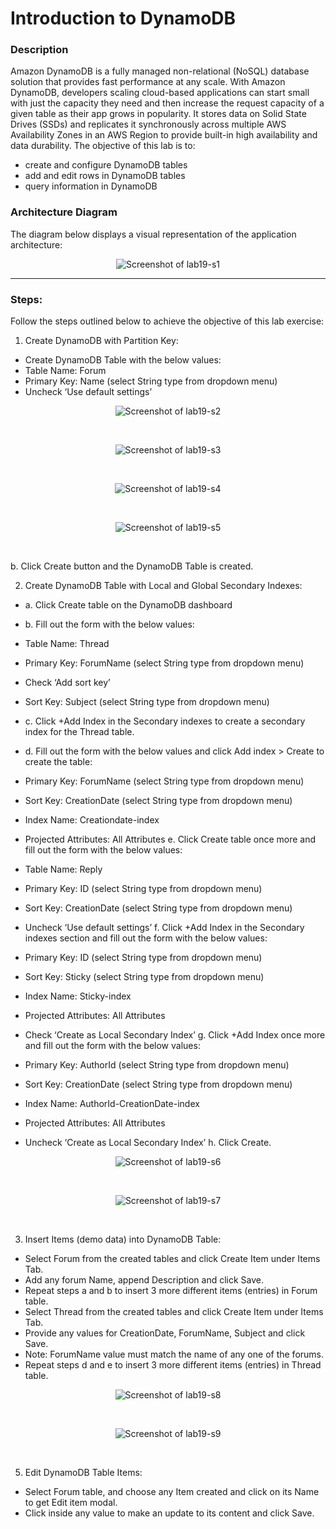 # Introduction to DynamoDB

### Description
Amazon DynamoDB is a fully managed non-relational (NoSQL) database solution that provides fast performance at
any scale.
With Amazon DynamoDB, developers scaling cloud-based applications can start small with just the capacity they
need and then increase the request capacity of a given table as their app grows in popularity. It stores data on Solid
State Drives (SSDs) and replicates it synchronously across multiple AWS Availability Zones in an AWS Region to
provide built-in high availability and data durability.
The objective of this lab is to:
- create and configure DynamoDB tables
- add and edit rows in DynamoDB tables
- query information in DynamoDB


### Architecture Diagram
The diagram below displays a visual representation of the application architecture:

<p align="center">
  <img src="https://github.com/jatinbunkar/AWS-Clouds/blob/0a22cd068ace1a6760771de0e8b737ca65058fdd/Screenshots/lab19-s1.png" alt="Screenshot of lab19-s1">
</p>



---

### Steps:

Follow the steps outlined below to achieve the objective of this lab exercise:
1. Create DynamoDB with Partition Key:
- Create DynamoDB Table with the below values:
- Table Name: Forum
- Primary Key: Name (select String type from dropdown menu)
- Uncheck ‘Use default settings’


<p align="center">
  <img src="https://github.com/jatinbunkar/AWS-Clouds/blob/0a22cd068ace1a6760771de0e8b737ca65058fdd/Screenshots/lab19-s2.png" alt="Screenshot of lab19-s2">
</p>

<br>

<p align="center">
  <img src="https://github.com/jatinbunkar/AWS-Clouds/blob/0a22cd068ace1a6760771de0e8b737ca65058fdd/Screenshots/lab19-s3.png" alt="Screenshot of lab19-s3">
</p>

<br>

<p align="center">
  <img src="https://github.com/jatinbunkar/AWS-Clouds/blob/0a22cd068ace1a6760771de0e8b737ca65058fdd/Screenshots/lab19-s4.png" alt="Screenshot of lab19-s4">
</p>

<br>

<p align="center">
  <img src="https://github.com/jatinbunkar/AWS-Clouds/blob/0a22cd068ace1a6760771de0e8b737ca65058fdd/Screenshots/lab19-s5.png" alt="Screenshot of lab19-s5">
</p>

<br>


b. Click Create button and the DynamoDB Table is created.

2. Create DynamoDB Table with Local and Global Secondary Indexes:
- a. Click Create table on the DynamoDB dashboard
- b. Fill out the form with the below values:
- Table Name: Thread
- Primary Key: ForumName (select String type from dropdown menu)
- Check ‘Add sort key’
- Sort Key: Subject (select String type from dropdown menu)
- c. Click +Add Index in the Secondary indexes to create a secondary index for the Thread table.

- d. Fill out the form with the below values and click Add index > Create to create the table:
- Primary Key: ForumName (select String type from dropdown menu)
- Sort Key: CreationDate (select String type from dropdown menu)
- Index Name: Creationdate-index
- Projected Attributes: All Attributes
e. Click Create table once more and fill out the form with the below values:
- Table Name: Reply
- Primary Key: ID (select String type from dropdown menu)
- Sort Key: CreationDate (select String type from dropdown menu)
- Uncheck ‘Use default settings’
f. Click +Add Index in the Secondary indexes section and fill out the form with the below values:
- Primary Key: ID (select String type from dropdown menu)
- Sort Key: Sticky (select String type from dropdown menu)
- Index Name: Sticky-index
- Projected Attributes: All Attributes
- Check ‘Create as Local Secondary Index’
g. Click +Add Index once more and fill out the form with the below values:
- Primary Key: AuthorId (select String type from dropdown menu)
- Sort Key: CreationDate (select String type from dropdown menu)
- Index Name: AuthorId-CreationDate-index
- Projected Attributes: All Attributes
- Uncheck ‘Create as Local Secondary Index’
h. Click Create.

<p align="center">
  <img src="https://github.com/jatinbunkar/AWS-Clouds/blob/0a22cd068ace1a6760771de0e8b737ca65058fdd/Screenshots/lab19-s6.png" alt="Screenshot of lab19-s6">
</p>

<br>

<p align="center">
  <img src="https://github.com/jatinbunkar/AWS-Clouds/blob/0a22cd068ace1a6760771de0e8b737ca65058fdd/Screenshots/lab19-s7.png" alt="Screenshot of lab19-s7">
</p>

<br>

3. Insert Items (demo data) into DynamoDB Table:
- Select Forum from the created tables and click Create Item under Items Tab.
- Add any forum Name, append Description and click Save.
- Repeat steps a and b to insert 3 more different items (entries) in Forum table.
- Select Thread from the created tables and click Create Item under Items Tab.
- Provide any values for CreationDate, ForumName, Subject and click Save.
- Note: ForumName value must match the name of any one of the forums.
- Repeat steps d and e to insert 3 more different items (entries) in Thread table.



<p align="center">
  <img src="https://github.com/jatinbunkar/AWS-Clouds/blob/0a22cd068ace1a6760771de0e8b737ca65058fdd/Screenshots/lab19-s8.png" alt="Screenshot of lab19-s8">
</p>

<br>

<p align="center">
  <img src="https://github.com/jatinbunkar/AWS-Clouds/blob/0a22cd068ace1a6760771de0e8b737ca65058fdd/Screenshots/lab19-s9.png" alt="Screenshot of lab19-s9">
</p>

<br>

5. Edit DynamoDB Table Items:
- Select Forum table, and choose any Item created and click on its Name to get Edit item modal.
- Click inside any value to make an update to its content and click Save.


